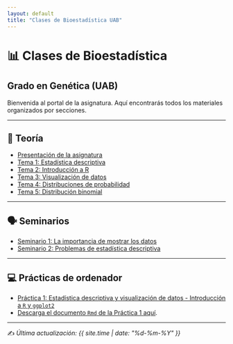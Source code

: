 ```yaml
---
layout: default
title: "Clases de Bioestadística UAB"
---
```


# 📊 Clases de Bioestadística
## Grado en Genética (UAB)

Bienvenida al portal de la asignatura. Aquí encontrarás todos los materiales organizados por secciones.

---

## 📖 Teoría
- [Presentación de la asignatura](/T/0/PresentacionBioestadistica.html)
- [Tema 1: Estadística descriptiva](T/1/1.EstadisticaDescriptiva.html)
- [Tema 2: Introducción a R](T/2/2.IntroR.html)
- [Tema 3: Visualización de datos](T/3/3.VisualizacionDatos.html)
- [Tema 4: Distribuciones de probabilidad](T/4/4.ProbRmd.html)
- [Tema 5: Distribución binomial](T/5/5.Binomial.html)

---

## 🗣️ Seminarios
- [Seminario 1: La importancia de mostrar los datos](S/1/S1.html)
- [Seminario 2: Problemas de estadística descriptiva](S/2/Problemas_Estadistica_Descriptiva.html)
  
---

## 💻 Prácticas de ordenador
- [Práctica 1: Estadística descriptiva y visualización de datos - Introducción a `R` y `ggplot2`](P/1/PracticaR.html)
- <a href="P/1/PracticaR.Rmd" download>Descarga el documento `Rmd` de la Práctica 1 aquí</a>.

---

✍️ *Última actualización: {{ site.time | date: "%d-%m-%Y" }}*
